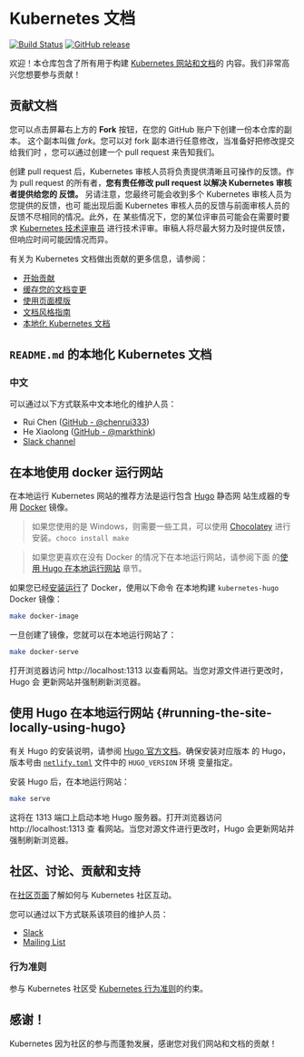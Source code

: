 # Kubernetes 文档

<!--
# The Kubernetes documentation
 -->

[![Build Status](https://api.travis-ci.org/kubernetes/website.svg?branch=master)](https://travis-ci.org/kubernetes/website)
[![GitHub release](https://img.shields.io/github/release/kubernetes/website.svg)](https://github.com/kubernetes/website/releases/latest)

<!--
Welcome! This repository houses all of the assets required to build the [Kubernetes website and documentation](https://kubernetes.io/).
We're glad that you want to contribute!
 -->

欢迎！本仓库包含了所有用于构建 [Kubernetes 网站和文档](https://kubernetes.io/)的
内容。我们非常高兴您想要参与贡献！

<!--
## Contributing to the docs
 -->

## 贡献文档

<!--
You can click the **Fork** button in the upper-right area of the screen to create a copy of this repository in your GitHub account.
This copy is called a *fork*. Make any changes you want in your fork,
and when you are ready to send those changes to us, go to your fork and create a new pull request to let us know about it.
 -->

您可以点击屏幕右上方的 **Fork** 按钮，在您的 GitHub 账户下创建一份本仓库的副本。
这个副本叫做 _fork_。您可以对 fork 副本进行任意修改，当准备好把修改提交给我们时
，您可以通过创建一个 pull request 来告知我们。

<!--
Once your pull request is created, a Kubernetes reviewer will take responsibility for providing clear, actionable feedback.
As the owner of the pull request, **it is your responsibility to modify your pull request to address the feedback that has been provided to you by the Kubernetes reviewer.**
Also, note that you may end up having more than one Kubernetes reviewer provide you feedback or you may end up getting feedback from a Kubernetes reviewer that is different than the one initially assigned to provide you feedback.
Furthermore, in some cases, one of your reviewers might ask for a technical review from a [Kubernetes tech reviewer](https://github.com/kubernetes/website/wiki/Tech-reviewers) when needed.
Reviewers will do their best to provide feedback in a timely fashion but response time can vary based on circumstances.
 -->

创建 pull request 后，Kubernetes 审核人员将负责提供清晰且可操作的反馈。作为 pull
request 的所有者，**您有责任修改 pull request 以解决 Kubernetes 审核者提供给您的
反馈。** 另请注意，您最终可能会收到多个 Kubernetes 审核人员为您提供的反馈，也可
能出现后面 Kubernetes 审核人员的反馈与前面审核人员的反馈不尽相同的情况。此外，在
某些情况下，您的某位评审员可能会在需要时要求
[Kubernetes 技术评审员](https://github.com/kubernetes/website/wiki/Tech-reviewers)
进行技术评审。审稿人将尽最大努力及时提供反馈，但响应时间可能因情况而异。

<!--
For more information about contributing to the Kubernetes documentation, see:

* [Start contributing](https://kubernetes.io/docs/contribute/start/)
* [Staging Your Documentation Changes](http://kubernetes.io/docs/contribute/intermediate#view-your-changes-locally)
* [Using Page Templates](http://kubernetes.io/docs/contribute/style/page-templates/)
* [Documentation Style Guide](http://kubernetes.io/docs/contribute/style/style-guide/)
* [Localizing Kubernetes Documentation](https://kubernetes.io/docs/contribute/localization/)
 -->

有关为 Kubernetes 文档做出贡献的更多信息，请参阅：

- [开始贡献](https://kubernetes.io/docs/contribute/start/)
- [缓存您的文档变更](http://kubernetes.io/docs/contribute/intermediate#view-your-changes-locally)
- [使用页面模版](http://kubernetes.io/docs/contribute/style/page-templates/)
- [文档风格指南](http://kubernetes.io/docs/contribute/style/style-guide/)
- [本地化 Kubernetes 文档](https://kubernetes.io/docs/contribute/localization/)

<!--
## `README.md`'s Localizing Kubernetes Documentation
 -->

## `README.md` 的本地化 Kubernetes 文档

<!--
### Korean

You can reach the maintainers of Korean localization at:

* June Yi ([GitHub - @gochist](https://github.com/gochist))
* [Slack channel](https://kubernetes.slack.com/messages/kubernetes-docs-ko)
 -->

### 中文

可以通过以下方式联系中文本地化的维护人员：

- Rui Chen ([GitHub - @chenrui333](https://github.com/chenrui333))
- He Xiaolong ([GitHub - @markthink](https://github.com/markthink))
- [Slack channel](https://kubernetes.slack.com/messages/kubernetes-docs-zh)

<!--
## Running the website locally using Docker
 -->

## 在本地使用 docker 运行网站

<!--
The recommended way to run the Kubernetes website locally is to run a specialized [Docker](https://docker.com) image that includes the [Hugo](https://gohugo.io) static website generator.
 -->

在本地运行 Kubernetes 网站的推荐方法是运行包含 [Hugo](https://gohugo.io) 静态网
站生成器的专用 [Docker](https://docker.com) 镜像。

<!--
> If you are running on Windows, you'll need a few more tools which you can install with [Chocolatey](https://chocolatey.org). `choco install make`
 -->

> 如果您使用的是 Windows，则需要一些工具，可以使用
> [Chocolatey](https://chocolatey.org) 进行安装。`choco install make`

<!--
> If you'd prefer to run the website locally without Docker, see [Running the website locally using Hugo](#running-the-site-locally-using-hugo) below.
 -->

> 如果您更喜欢在没有 Docker 的情况下在本地运行网站，请参阅下面
> 的[使用 Hugo 在本地运行网站](#running-the-site-locally-using-hugo) 章节。

<!--
If you have Docker [up and running](https://www.docker.com/get-started), build the `kubernetes-hugo` Docker image locally:
 -->

如果您已经[安装运行](https://www.docker.com/get-started)了 Docker，使用以下命令
在本地构建 `kubernetes-hugo` Docker 镜像：

```bash
make docker-image
```

<!--
Once the image has been built, you can run the website locally:
 -->

一旦创建了镜像，您就可以在本地运行网站了：

```bash
make docker-serve
```

<!--
Open up your browser to http://localhost:1313 to view the website. As you make changes to the source files, Hugo updates the website and forces a browser refresh.
 -->

打开浏览器访问 http://localhost:1313 以查看网站。当您对源文件进行更改时，Hugo 会
更新网站并强制刷新浏览器。

<!--
## Running the website locally using Hugo
 -->

## 使用 Hugo 在本地运行网站 {#running-the-site-locally-using-hugo}

<!--
See the [official Hugo documentation](https://gohugo.io/getting-started/installing/) for Hugo installation instructions.
Make sure to install the Hugo version specified by the `HUGO_VERSION` environment variable in the [`netlify.toml`](netlify.toml#L9) file.
 -->

有关 Hugo 的安装说明，请参阅
[Hugo 官方文档](https://gohugo.io/getting-started/installing/)。确保安装对应版本
的 Hugo，版本号由 [`netlify.toml`](netlify.toml#L9) 文件中的 `HUGO_VERSION` 环境
变量指定。

<!--
To run the website locally when you have Hugo installed:
 -->

安装 Hugo 后，在本地运行网站：

```bash
make serve
```

<!--
This will start the local Hugo server on port 1313. Open up your browser to http://localhost:1313 to view the website. As you make changes to the source files, Hugo updates the website and forces a browser refresh.
 -->

这将在 1313 端口上启动本地 Hugo 服务器。打开浏览器访问 http://localhost:1313 查
看网站。当您对源文件进行更改时，Hugo 会更新网站并强制刷新浏览器。

<!--
## Community, discussion, contribution, and support
 -->

## 社区、讨论、贡献和支持

<!--
Learn how to engage with the Kubernetes community on the [community page](http://kubernetes.io/community/).
 -->

在[社区页面](http://kubernetes.io/community/)了解如何与 Kubernetes 社区互动。

<!--
You can reach the maintainers of this project at:
 -->

您可以通过以下方式联系该项目的维护人员：

- [Slack](https://kubernetes.slack.com/messages/sig-docs)
- [Mailing List](https://groups.google.com/forum/#!forum/kubernetes-sig-docs)

<!--
### Code of conduct

Participation in the Kubernetes community is governed by the [Kubernetes Code of Conduct](code-of-conduct.md).
 -->

### 行为准则

参与 Kubernetes 社区受 [Kubernetes 行为准则](code-of-conduct.md)的约束。

<!--
## Thank you!

Kubernetes thrives on community participation, and we appreciate your contributions to our website and our documentation!
 -->

## 感谢！

Kubernetes 因为社区的参与而蓬勃发展，感谢您对我们网站和文档的贡献！
